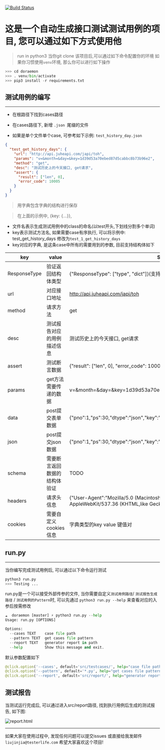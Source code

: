 
[![Build Status](https://travis-ci.org/TesterlifeRaymond/doraemon.svg?branch=master)](https://travis-ci.org/TesterlifeRaymond/doraemon)

#   这是一个自动生成接口测试测试用例的项目, 您可以通过如下方式使用他

> run in python3
当你git clone 该项目后,可以通过如下命令配置你的环境
如果你习惯使用`venv`环境, 那么你可以进行如下操作
```python
>>> cd doraemon
>>> . venv/bin/activate
>>> pip3 install -r requirements.txt
```
## 测试用例的编写
-----------------
* 在根路径下找到cases路径
* 在cases路径下, 新增 `.json `尾缀的文件

* 如果是单个文件单个case, 可参考如下示例: `test_history_day.json`


```json
{
  "test_get_history_days": {
    "url": "http://api.juheapi.com/japi/toh",
    "params": "v=&month=&day=&key=1d39d53a70ebed87d5cabbc8b73b96e2",
    "method": "get",
    "desc": "测试历史上的今天接口, get请求",
    "assert": {
      "result": ["len", 0],
      "error_code": 10005
    }
  }
}
```

> 用字典包含字典的结构进行保存

> 在上面的示例中, {key: {...}}, 
* 文件名表示生成测试用例中的class的命名(以test开头,下划线分割多个单词)
* key表示测试方法名, 如果需要case有序执行, 可以将示例中: test_get_history_days 修改为`test_1_get_history_days`
* key对应的字典, 是这条case中所有的需要用到的参数, 目前支持结构体如下



key | value | Sample
------------ | -------------| ----------------
ResponseType| 验证返回结构体类型 | {"ResponseType": ["type", "dict"]}(支持字段类型验证)   
url | 对应接口地址 | http://api.juheapi.com/japi/toh
method | 请求方法 | get
desc | 测试报告对应的用例描述信息 |  测试历史上的今天接口, get请求
assert | 测试断言数据 | {"result": ["len", 0], "error_code": 10005}
params | get方法需要传递的数据 | v=&month=&day=&key=1d39d53a70ebed87d5cabbc8b73b96e2
data | post提交表单数据 | {"pno":1,"ps":30,"dtype":"json","key":"4beb9d77d2b95ce9bec6d8363ee5a620"}
json | post提交json数据 | {"pno":1,"ps":30,"dtype":"json","key":"4beb9d77d2b95ce9bec6d8363ee5a620"}
schema | 需要断言返回数据的结构体验证 | TODO
headers | 请求头信息 | {"User-Agent":"Mozilla\/5.0 (Macintosh; Intel Mac OS X 10_12_6) AppleWebKit\/537.36 (KHTML,like Gecko) Chrome\/63.0.3239.132 Safari\/537.36"}
cookies | 需要自定义cookies信息 | 字典类型的key value 键值对


## run.py
----------------
当你编写完成测试用例后, 可以通过以下命令运行测试
```python
python3 run.py
>>> Testing ...
```

run.py是一个可以接受外部传参的文件, 当你需要自定义`测试用例路径`/ `测试报告生成路径` / `测试用例的Pattern`时, 可以先通过 ```python3 run.py --help``` 来查看对应的入参后按需修改

```python
☁  doraemon [master] ⚡ python3 run.py --help
Usage: run.py [OPTIONS]

Options:
  --cases TEXT    case file path
  --pattern TEXT  get cases file pattern
  --report TEXT   generator report in path
  --help          Show this message and exit.
```

默认参数配置如下
```python
@click.option('--cases', default='src/testcases/', help="case file path")
@click.option('--pattern', default='*.py', help="get cases file pattern")
@click.option('--report', default='src/report/', help="generator report in path")
```

## 测试报告

当测试运行完成后, 可以通过进入src/report路径, 找到执行用例后生成的测试报告, 如下图:

![report.html](https://raw.githubusercontent.com/TesterlifeRaymond/doraemon/master/imgs/%E6%B5%8B%E8%AF%95%E6%8A%A5%E5%91%8A.png)

--------------

如果大家在使用过程中, 发现任何问题可以提交issues 或直接给我发邮件`liujinjia@testerlife.com`
希望大家喜欢这个项目!

